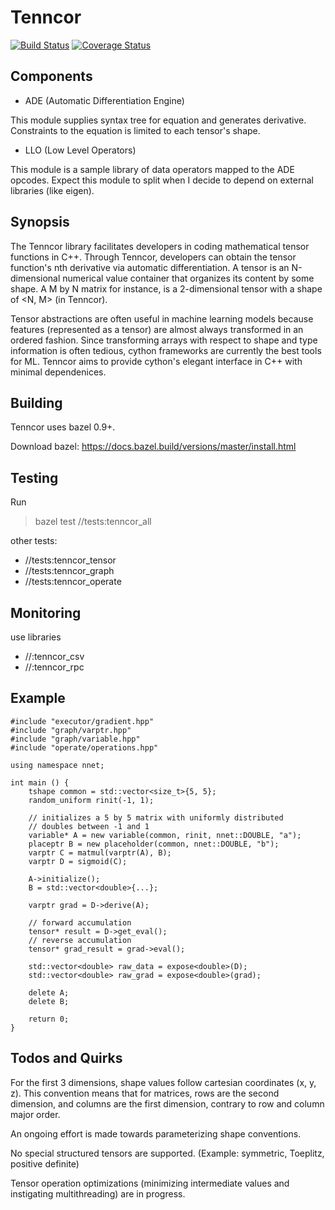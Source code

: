 # Tenncor
[![Build Status](https://travis-ci.org/mingkaic/tenncor.svg?branch=master)](https://travis-ci.org/mingkaic/tenncor)
[![Coverage Status](https://coveralls.io/repos/github/mingkaic/tenncor/badge.svg)](https://coveralls.io/github/mingkaic/tenncor)

## Components

- ADE (Automatic Differentiation Engine)

This module supplies syntax tree for equation and generates derivative.
Constraints to the equation is limited to each tensor's shape.

- LLO (Low Level Operators)

This module is a sample library of data operators mapped to the ADE opcodes.
Expect this module to split when I decide to depend on external libraries (like eigen).

## Synopsis

The Tenncor library facilitates developers in coding mathematical tensor functions in C++.
Through Tenncor, developers can obtain the tensor function's nth derivative via automatic differentiation. A tensor is an N-dimensional numerical value container that organizes its content by some shape. A M by N matrix for instance, is a 2-dimensional tensor with a shape of <N, M> (in Tenncor).

Tensor abstractions are often useful in machine learning models because features (represented as a tensor) are almost always transformed in an ordered fashion. Since transforming arrays with respect to shape and type information is often tedious, cython frameworks are currently the best tools for ML.
Tenncor aims to provide cython's elegant interface in C++ with minimal dependenices.

## Building

Tenncor uses bazel 0.9+.

Download bazel: https://docs.bazel.build/versions/master/install.html

## Testing

Run

> bazel test //tests:tenncor_all

other tests:
- //tests:tenncor_tensor
- //tests:tenncor_graph
- //tests:tenncor_operate

## Monitoring

use libraries

- //:tenncor_csv
- //:tenncor_rpc

## Example

	#include "executor/gradient.hpp"
	#include "graph/varptr.hpp"
	#include "graph/variable.hpp"
	#include "operate/operations.hpp"

	using namespace nnet;

	int main () {
		tshape common = std::vector<size_t>{5, 5};
		random_uniform rinit(-1, 1);

		// initializes a 5 by 5 matrix with uniformly distributed
		// doubles between -1 and 1
		variable* A = new variable(common, rinit, nnet::DOUBLE, "a");
		placeptr B = new placeholder(common, nnet::DOUBLE, "b");
		varptr C = matmul(varptr(A), B);
		varptr D = sigmoid(C);

		A->initialize();
		B = std::vector<double>{...};

		varptr grad = D->derive(A);

		// forward accumulation
		tensor* result = D->get_eval();
		// reverse accumulation
		tensor* grad_result = grad->eval();

		std::vector<double> raw_data = expose<double>(D);
		std::vector<double> raw_grad = expose<double>(grad);

		delete A;
		delete B;

		return 0;
	}

## Todos and Quirks

For the first 3 dimensions, shape values follow cartesian coordinates (x, y, z). This convention means that for matrices, rows are the second dimension, and columns are the first dimension, contrary to row and column major order.

An ongoing effort is made towards parameterizing shape conventions.

No special structured tensors are supported. (Example: symmetric, Toeplitz, positive definite)

Tensor operation optimizations (minimizing intermediate values and instigating multithreading) are in progress.
